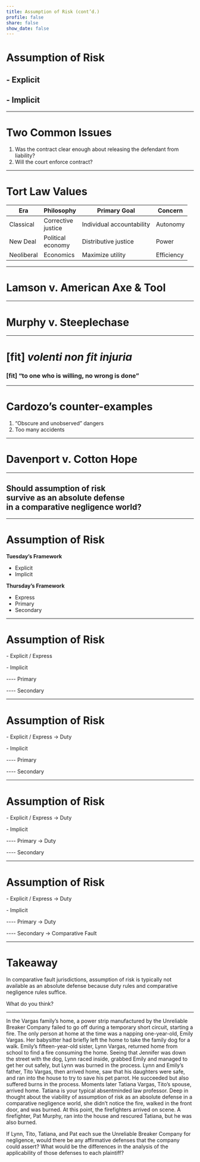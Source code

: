 ```yaml
---
title: Assumption of Risk (cont’d.)
profile: false
share: false
show_date: false
---
```




# Assumption of Risk

## - Explicit
## - Implicit

---

# Two Common Issues

1. Was the contract clear enough about releasing the defendant from liability?
2. Will the court enforce contract?

---

# Tort Law Values

| Era | Philosophy |  Primary Goal | Concern
| --- | --- | --- | --- |
| Classical | Corrective<br>justice | Individual accountability | Autonomy
| New Deal | Political<br>economy | Distributive justice | Power
| Neoliberal | Economics |  Maximize utility | Efficiency

---

# Lamson v. American Axe & Tool

---

# Murphy v. Steeplechase

---

# [fit] _volenti non fit injuria_

### [fit] “to one who is willing, no wrong is done”

---

# Cardozo’s counter-examples

1. “Obscure and unobserved” dangers
2. Too many accidents

---

# Davenport v. Cotton Hope

---

## Should assumption of risk<br>survive as an absolute defense<br>in a comparative negligence world?

---

# Assumption of Risk

**Tuesday’s Framework**
- Explicit
- Implicit

**Thursday’s Framework**
- Express
- Primary
- Secondary

---

# Assumption of Risk

\- Explicit / Express

\- Implicit

\---- Primary

\---- Secondary

---

# Assumption of Risk

\- Explicit / Express → Duty

\- Implicit

\---- Primary

\---- Secondary

---

# Assumption of Risk

\- Explicit / Express → Duty

\- Implicit

\---- Primary → Duty

\---- Secondary


---

# Assumption of Risk

\- Explicit / Express → Duty

\- Implicit

\---- Primary → Duty

\---- Secondary → Comparative Fault

---

# Takeaway

In comparative fault jurisdictions, assumption of risk is typically not available as an absolute defense because duty rules and comparative negligence rules suffice.

What do you think?

---
In the Vargas family’s home, a power strip manufactured by the Unreliable Breaker Company failed to go off during a temporary short circuit, starting a fire. The only person at home at the time was a napping one-year-old, Emily Vargas. Her babysitter had briefly left the home to take the family dog for a walk. Emily’s fifteen-year-old sister, Lynn Vargas, returned home from school to find a fire consuming the home. Seeing that Jennifer was down the street with the dog, Lynn raced inside, grabbed Emily and managed to get her out safely, but Lynn was burned in the process. Lynn and Emily’s father, Tito Vargas, then arrived home, saw that his daughters were safe, and ran into the house to try to save his pet parrot. He succeeded but also suffered burns in the process. Moments later Tatiana Vargas, Tito’s spouse, arrived home. Tatiana is your typical absentminded law professor. Deep in thought about the viability of assumption of risk as an absolute defense in a comparative negligence world, she didn’t notice the fire, walked in the front door, and was burned. At this point, the firefighters arrived on scene. A firefighter, Pat Murphy, ran into the house and rescured Tatiana, but he was also burned.

If Lynn, Tito, Tatiana, and Pat each sue the Unreliable Breaker Company for negligence, would there be any affirmative defenses that the company could assert? What would be the differences in the analysis of the applicability of those defenses to each plaintiff?